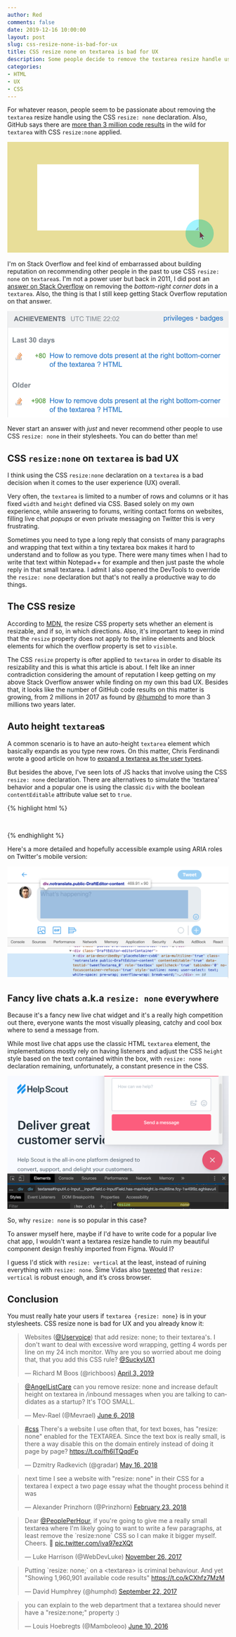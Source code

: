 ```yaml
---
author: Red
comments: false
date: 2019-12-16 10:00:00
layout: post
slug: css-resize-none-is-bad-for-ux
title: CSS resize none on textarea is bad for UX
description: Some people decide to remove the textarea resize handle using the CSS resize none declaration and that is a bad thing for UX.
categories:
- HTML
- UX
- CSS
---
```


For whatever reason, people seem to be passionate about removing the `textarea` resize handle using the CSS `resize: none` declaration. Also, GitHub says there are [more than 3 million code results](https://github.com/search?q=%22resize%3Anone%22+textarea&type=Code) in the wild for `textarea` with CSS `resize:none` applied.

![A resizable textarea element](/dist/uploads/2019/12/css-resize-none-textarea-bad-ux.png)

<!-- more -->

I'm on Stack Overflow and feel kind of embarrassed about building reputation on recommending other people in the past to use CSS `resize: none` on `textarea`s. I'm not a power user but back in 2011, I did post an [answer on Stack Overflow](https://stackoverflow.com/questions/6340545/how-to-remove-dots-present-at-the-right-bottom-corner-of-the-textarea-html/6340594#6340594) on removing the *bottom-right corner dots* in a `textarea`. Also, the thing is that I still keep getting Stack Overflow reputation on that answer.

![Stack Overflow reputation on CSS resize none](/dist/uploads/2019/12/stackoverflow-reputation-css-resize-none.png)

Never start an answer with *just* and never recommend other people to use CSS `resize: none` in their stylesheets. You can do better than me!

## CSS `resize:none` on `textarea` is bad UX

I think using the CSS `resize:none` declaration on a `textarea` is a bad decision when it comes to the user experience (UX) overall.

Very often, the `textarea` is limited to a number of rows and columns or it has fixed `width` and `height` defined via CSS. Based solely on my own experience, while answering to forums, writing contact forms on websites, filling live chat *popups* or even private messaging on Twitter this is very frustrating.

Sometimes you need to type a long reply that consists of many paragraphs and wrapping that text within a tiny textarea box makes it hard to understand and to follow as you type. There were many times when I had to write that text within Notepad++ for example and then just paste the whole reply in that small textarea. I admit I also opened the DevTools to override the `resize: none` declaration but that's not really a productive way to do things.

## The CSS resize

According to [MDN](https://developer.mozilla.org/en-US/docs/Web/CSS/resize), the resize CSS property sets whether an element is resizable, and if so, in which directions. Also, it's important to keep in mind that the `resize` property does not apply to the inline elements and block elements for which the overflow property is set to `visible`.

The CSS `resize` property is ofter applied to `textarea` in order to disable its resizability and this is what this article is about. I felt like an inner contradiction considering the amount of reputation I keep getting on my above Stack Overflow answer while finding on my own this bad UX. Besides that, it looks like the number of GitHub code results on this matter is growing, from 2 millions in 2017 as found by [@humphd](https://twitter.com/humphd/status/911287694550028288) to more than 3 millions two years later.

## Auto height `textarea`s

A common scenario is to have an auto-height `textarea` element which basically expands as you type new rows. On this matter, Chris Ferdinandi wrote a good article on how to [expand a textarea as the user types](https://gomakethings.com/automatically-expand-a-textarea-as-the-user-types-using-vanilla-javascript/).

But besides the above, I've seen lots of JS hacks that involve using the CSS `resize: none` declaration. There are alternatives to simulate the 'textarea' behavior and a popular one is using the classic `div` with the boolean `contentEditable` attribute value set to `true`.

{% highlight html %}
  <div contentEditable="true"></div>
{% endhighlight %}

Here's a more detailed and hopefully accessible example using ARIA roles on Twitter's mobile version:

![DevTools ARIA roles on mobile Twitter](/dist/uploads/2019/12/mobile-twitter-aria-roles.png)

## Fancy live chats a.k.a `resize: none` everywhere

Because it's a fancy new live chat widget and it's a really high competition out there, everyone wants the most visually pleasing, catchy and cool box where to send a message from.

While most live chat apps use the classic HTML `textarea` element, the implementations mostly rely on having listeners and adjust the CSS `height` style based on the text contained within the box, with `resize: none` declaration remaining, unfortunately, a constant presence in the CSS.

![Help Scout uses CSS resize none for the chat widget textarea](/dist/uploads/2019/12/helpscout-textarea-resize-none.png)

So, why `resize: none` is so popular in this case?

To answer myself here, maybe if I'd have to write code for a popular live chat app, I wouldn't want a textarea resize handle to ruin my beautiful component design freshly imported from Figma. Would I?

I guess I'd stick with `resize: vertical` at the least, instead of ruining everything with `resize: none`. Šime Vidas also [tweeted](https://twitter.com/simevidas/status/1208477788686241798) that `resize: vertical` is robust enough, and it’s cross browser.

## Conclusion

You must really hate your users if `textarea {resize: none}` is in your stylesheets. CSS resize none is bad for UX and you already know it:

<blockquote class="twitter-tweet"><p lang="en" dir="ltr">Websites (<a href="https://twitter.com/UserVoice?ref_src=twsrc%5Etfw">@Uservoice</a>) that add resize: none; to their textarea&#39;s. I don&#39;t want to deal with excessive word wrapping, getting 4 words per line on my 24 inch monitor. Why are you so worried about me doing that, that you add this CSS rule? <a href="https://twitter.com/SuckyUX1?ref_src=twsrc%5Etfw">@SuckyUX1</a></p>&mdash; Richard M Boos (@richboos) <a href="https://twitter.com/richboos/status/1113487847150039041?ref_src=twsrc%5Etfw">April 3, 2019</a></blockquote>

<blockquote class="twitter-tweet"><p lang="en" dir="ltr"><a href="https://twitter.com/AngelListCare?ref_src=twsrc%5Etfw">@AngelListCare</a> can you remove resize: none and increase default height on textarea in /inbound messages when you are talking to candidates as a startup? It&#39;s TOO SMALL.</p>&mdash; Mev-Rael (@Mevrael) <a href="https://twitter.com/Mevrael/status/1004284049320546304?ref_src=twsrc%5Etfw">June 6, 2018</a></blockquote>

<blockquote class="twitter-tweet"><p lang="en" dir="ltr"><a href="https://twitter.com/hashtag/css?src=hash&amp;ref_src=twsrc%5Etfw">#css</a> There&#39;s a website I use often that, for text boxes, has &quot;resize: none&quot; enabled for the TEXTAREA. Since the text box is really small, is there a way disable this on the domain entirely instead of doing it page by page? <a href="https://t.co/fh6ITQqdFp">https://t.co/fh6ITQqdFp</a></p>&mdash; Dzmitry Radkevich (@gradar) <a href="https://twitter.com/gradar/status/996791993794691073?ref_src=twsrc%5Etfw">May 16, 2018</a></blockquote>

<blockquote class="twitter-tweet"><p lang="en" dir="ltr">next time I see a website with &quot;resize: none&quot; in their CSS for a textarea I expect a two page essay what the thought process behind it was</p>&mdash; Alexander Prinzhorn (@Prinzhorn) <a href="https://twitter.com/Prinzhorn/status/966954666721505280?ref_src=twsrc%5Etfw">February 23, 2018</a></blockquote>

<blockquote class="twitter-tweet"><p lang="en" dir="ltr">Dear <a href="https://twitter.com/PeoplePerHour?ref_src=twsrc%5Etfw">@PeoplePerHour</a>, if you&#39;re going to give me a really small textarea where I&#39;m likely going to want to write a few paragraphs, at least remove the `resize:none` CSS so I can make it bigger myself. Cheers. 🤔 <a href="https://t.co/iva97ezXQt">pic.twitter.com/iva97ezXQt</a></p>&mdash; Luke Harrison (@WebDevLuke) <a href="https://twitter.com/WebDevLuke/status/934917818881052672?ref_src=twsrc%5Etfw">November 26, 2017</a></blockquote>

<blockquote class="twitter-tweet"><p lang="en" dir="ltr">Putting `resize: none;` on a &lt;textarea&gt; is criminal behaviour. And yet &quot;Showing 1,960,901 available code results&quot; <a href="https://t.co/kCXhfz7MzM">https://t.co/kCXhfz7MzM</a></p>&mdash; David Humphrey (@humphd) <a href="https://twitter.com/humphd/status/911287694550028288?ref_src=twsrc%5Etfw">September 22, 2017</a></blockquote>

<blockquote class="twitter-tweet"><p lang="en" dir="ltr">you can explain to the web department that a textarea should never have a &quot;resize:none;&quot; property :)</p>&mdash; Louis Hoebregts (@Mamboleoo) <a href="https://twitter.com/Mamboleoo/status/741231266692014080?ref_src=twsrc%5Etfw">June 10, 2016</a></blockquote>

<script async src="https://platform.twitter.com/widgets.js" charset="utf-8"></script>
